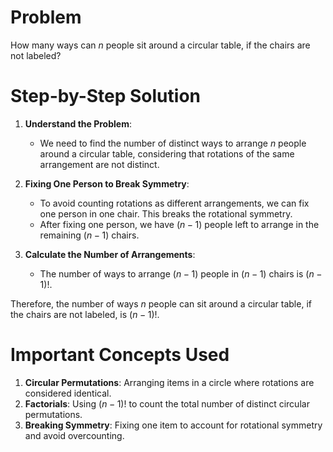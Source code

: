 # Problem
How many ways can $n$ people sit around a circular table, if the chairs are not labeled?

# Step-by-Step Solution

1. **Understand the Problem**:
    - We need to find the number of distinct ways to arrange $n$ people around a circular table, considering that rotations of the same arrangement are not distinct.

2. **Fixing One Person to Break Symmetry**:
    - To avoid counting rotations as different arrangements, we can fix one person in one chair. This breaks the rotational symmetry.
    - After fixing one person, we have $(n-1)$ people left to arrange in the remaining $(n-1)$ chairs.

3. **Calculate the Number of Arrangements**:
    - The number of ways to arrange $(n-1)$ people in $(n-1)$ chairs is $(n-1)!$.

Therefore, the number of ways $n$ people can sit around a circular table, if the chairs are not labeled, is $(n-1)!$.

# Important Concepts Used
1. **Circular Permutations**: Arranging items in a circle where rotations are considered identical.
2. **Factorials**: Using $(n-1)!$ to count the total number of distinct circular permutations.
3. **Breaking Symmetry**: Fixing one item to account for rotational symmetry and avoid overcounting.
